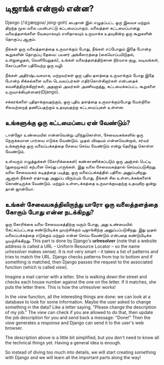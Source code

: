 # டிஜாங்க் என்றால் என்ன?

Django (/ˈdʒæŋɡoʊ/ *jang-goh*) பைதான் இல் எழுதப்பட்ட ஒரு இலவச மற்றும் திறந்த மூல வலை பயன்பாட்டு கட்டமைப்பாகும். வலைத்தள கட்டமைப்பானது வலைத்தளங்களை வேகமாகவும் எளிதாகவும் உருவாக்க உதவுகின்ற ஒரு கூறுகளின் தொகுப்பு ஆகும்.

நீங்கள் ஒரு வலைத்தளத்தை உருவாக்கும் போது, நீங்கள் எப்போதும் இதே போன்ற கூறுகளின் தொகுப்பு தேவை: பயனர் அங்கீகாரத்தை (கையொப்பமிடுதல், உள்நுழைதல், வெளியேறுதல்), உங்கள் வலைத்தளத்திற்கான நிர்வாக குழு, வடிவங்கள், கோப்புகளை பதிவேற்ற ஒரு வழி.

நீங்கள் அதிர்ஷ்டவசமாக, மற்றவர்கள் ஒரு புதிய தளத்தை உருவாக்கும் போது இதே போன்ற சிக்கல்களை வலை டெவலப்பர்கள் எதிர்கொள்கிறார்கள் என்பதைக் கவனித்திருக்கிறார்கள், அதனால் அவர்கள் அணிவகுத்து, கட்டமைக்கப்பட்ட கூறுகளை உருவாக்கியுள்ளனர்(Django).

சக்கரங்களை புதிதாக்குவதற்கும், ஒரு புதிய தளத்தை உருவாக்கும்போது மேல்நிலை சிலவற்றைத் தணிப்பதற்கும் உதவுவதற்கு கட்டமைப்புகள் உள்ளன.

## உங்களுக்கு ஒரு கட்டமைப்பை ஏன் வேண்டும்?

டான்ஜோ உண்மையில் என்னவென்று புரிந்துகொள்ள, சேவையகங்களில் ஒரு நெருக்கமான பார்வை எடுக்க வேண்டும். முதல் விஷயம் என்னவென்றால், சர்வர் உங்களுக்கு ஒரு வலைப்பக்கத்தை சேவை செய்ய வேண்டும் என்று தெரிந்து கொள்ள வேண்டும்.

உள்வரும் எழுத்துக்கள் (கோரிக்கைகள்) கண்காணிக்கப்படும் ஒரு அஞ்சல் பெட்டி (துறைமுகம்) கற்பனை செய்து பாருங்கள். இது வலை சேவையகத்தால் செய்யப்படுகிறது. வலை சேவையகம் கடிதத்தை படித்து, ஒரு வலைப்பக்கத்தில் பதிலை அனுப்புகிறது. ஆனால் நீங்கள் ஏதாவது அனுப்ப விரும்பும் போது, நீங்கள் சில உள்ளடக்கங்களைக் கொண்டிருக்க வேண்டும். மற்றும் உள்ளடக்கத்தை உருவாக்குவதற்கு உதவுகிற ஒன்று தான் ஜான்மோ.

## உங்கள் சேவையகத்திலிருந்து யாரோ ஒரு வலைத்தளத்தை கோரும் போது என்ன நடக்கிறது?

ஒரு கோரிக்கை வலை சேவையகத்திற்கு வரும் போது, அது உண்மையில் கேட்கப்பட்டதை கண்டுபிடிக்க முயற்சிக்கும் டிஜாங்கிற்கு அனுப்பப்படுகிறது. இது முதல் வலைப்பக்கத்தை எடுக்கும் மற்றும் என்ன செய்ய வேண்டும் என்பதை கண்டுபிடிக்க முயற்சிக்கிறது. This part is done by Django's **urlresolver** (note that a website address is called a URL – Uniform Resource Locator – so the name *urlresolver* makes sense). It is not very smart – it takes a list of patterns and tries to match the URL. Django checks patterns from top to bottom and if something is matched, then Django passes the request to the associated function (which is called *view*).

Imagine a mail carrier with a letter. She is walking down the street and checks each house number against the one on the letter. If it matches, she puts the letter there. This is how the urlresolver works!

In the *view* function, all the interesting things are done: we can look at a database to look for some information. Maybe the user asked to change something in the data? Like a letter saying, "Please change the description of my job." The *view* can check if you are allowed to do that, then update the job description for you and send back a message: "Done!" Then the *view* generates a response and Django can send it to the user's web browser.

The description above is a little bit simplified, but you don't need to know all the technical things yet. Having a general idea is enough.

So instead of diving too much into details, we will start creating something with Django and we will learn all the important parts along the way!